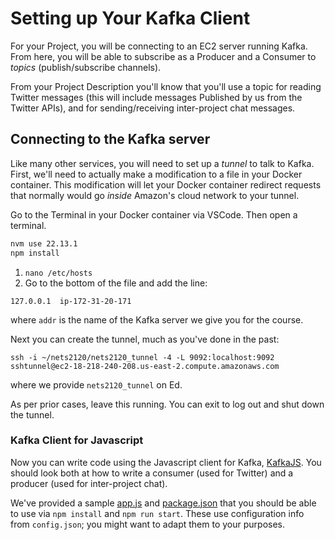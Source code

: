 # Setting up Your Kafka Client

For your Project, you will be connecting to an EC2 server running Kafka.  From here, you will be able to subscribe as a Producer and a Consumer to *topics* (publish/subscribe channels).

From your Project Description you'll know that you'll use a topic for reading Twitter messages (this will include messages Published by us from the Twitter APIs), and for sending/receiving inter-project chat messages.

## Connecting to the Kafka server

Like many other services, you will need to set up a *tunnel* to talk to Kafka.  First, we'll need to actually make a modification to a file in your Docker container.  This modification will let your Docker container redirect requests that normally would go *inside* Amazon's cloud network to your tunnel.

Go to the Terminal in your Docker container via VSCode.  Then open a terminal.

```bash
nvm use 22.13.1
npm install
```

1. `nano /etc/hosts`
2. Go to the bottom of the file and add the line: 

```
127.0.0.1  ip-172-31-20-171
```

where `addr` is the name of the Kafka server we give you for the course.

Next you can create the tunnel, much as you've done in the past:

```
ssh -i ~/nets2120/nets2120_tunnel -4 -L 9092:localhost:9092 sshtunnel@ec2-18-218-240-208.us-east-2.compute.amazonaws.com
```

where we provide `nets2120_tunnel` on Ed.

As per prior cases, leave this running. You can exit to log out and shut down the tunnel.


### Kafka Client for Javascript

Now you can write code using the Javascript client for Kafka, [KafkaJS](https://kafka.js.org/).  You should look both at how to write a consumer (used for Twitter) and a producer (used for inter-project chat).

We've provided a sample [app.js](app.js) and [package.json](package.json) that you should be able to use via `npm install` and `npm run start`.  These use configuration info from `config.json`; you might want to adapt them to your purposes.


